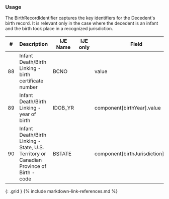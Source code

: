 ### Usage
The BirthRecordIdentifier captures the key identifiers for the Decedent's birth record.
                         It is relevant only in the case where the decedent is an infant and the birth took place in a recognized jurisdiction.

| **#** |  **Description**   |  **IJE Name**   | IJE only |  **Field**  |  **Type**  | **Value Set**  |
| :---------: | ------------- | ------------ | :----------: |---------- | -------- | -------- |
| 88 | Infant Death/Birth Linking - birth certificate number | BCNO| |value | string(6) | Six digit number.  Leading zeroes optional. | 
| 89 | Infant Death/Birth Linking - year of birth | IDOB_YR| |component[birthYear].value | dateTime | YYYY component | 
| 90 | Infant Death/Birth Linking - State, U.S. Territory or Canadian Province of Birth - code | BSTATE| |component[birthJurisdiction].value | string | [JurisdictionsProvincesVS] | 
{: .grid }
{% include markdown-link-references.md %}
